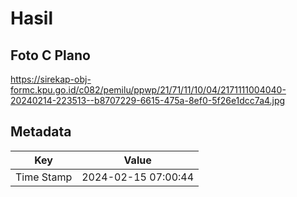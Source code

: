# Hasil

## Foto C Plano

https://sirekap-obj-formc.kpu.go.id/c082/pemilu/ppwp/21/71/11/10/04/2171111004040-20240214-223513--b8707229-6615-475a-8ef0-5f26e1dcc7a4.jpg


## Metadata

| Key        | Value               |
| ---------- | ------------------- |
| Time Stamp | 2024-02-15 07:00:44 |



